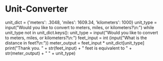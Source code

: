 # Unit-Converter

unit_dict = {'meters': .3048, 'miles': 1609.34, 'kilometers': 1000}
unit_type = input("Would you like to convert to meters, miles, or kilometers?\n:")
while unit_type not in unit_dict.keys():
    unit_type = input("Would you like to convert to meters, miles, or kilometers?\n:")
feet_input = int (input("What is the distance in feet?\n:"))
meter_output = feet_input * unit_dict[unit_type]
print("Thank you. " + str(feet_input) + " feet is equivalent to " + str(meter_output) + " " + unit_type)
